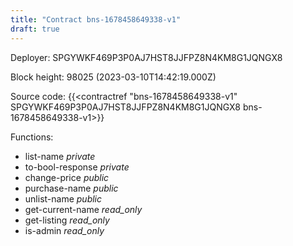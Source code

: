 ```yaml
---
title: "Contract bns-1678458649338-v1"
draft: true
---
```

Deployer: SPGYWKF469P3P0AJ7HST8JJFPZ8N4KM8G1JQNGX8


 



Block height: 98025 (2023-03-10T14:42:19.000Z)

Source code: {{<contractref "bns-1678458649338-v1" SPGYWKF469P3P0AJ7HST8JJFPZ8N4KM8G1JQNGX8 bns-1678458649338-v1>}}

Functions:

* list-name _private_
* to-bool-response _private_
* change-price _public_
* purchase-name _public_
* unlist-name _public_
* get-current-name _read_only_
* get-listing _read_only_
* is-admin _read_only_
